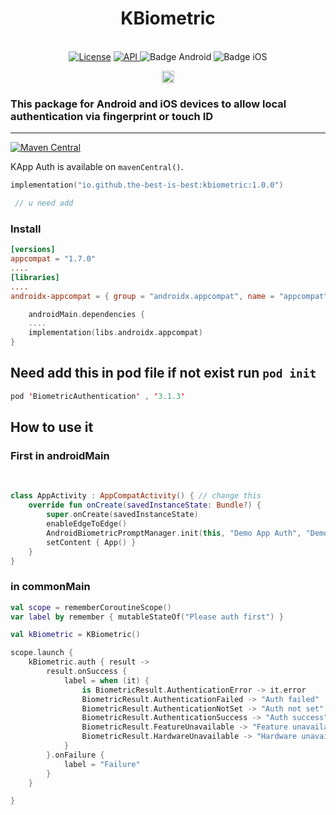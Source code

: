 <h1 align="center">KBiometric</h1><br>
<div align="center">
<a href="https://opensource.org/licenses/Apache-2.0"><img alt="License" src="https://img.shields.io/badge/License-Apache%202.0-blue.svg"/></a>
<a href="https://android-arsenal.com/api?level=21" rel="nofollow">
    <img alt="API" src="https://img.shields.io/badge/API-21%2B-brightgreen.svg?style=flat" style="max-width: 100%;">
</a>
  <img src="https://img.shields.io/badge/Platform-Android-brightgreen.svg?logo=android" alt="Badge Android" />
  <img src="https://img.shields.io/badge/Platform-iOS%20%2F%20macOS-lightgrey.svg?logo=apple" alt="Badge iOS" />

<a href="https://github.com/the-best-is-best/"><img alt="Profile" src="https://img.shields.io/badge/github-%23181717.svg?&style=for-the-badge&logo=github&logoColor=white" height="20"/></a>
</div>

### This package for Android and iOS devices to allow local authentication via fingerprint or touch ID

<hr>

[![Maven Central](https://img.shields.io/maven-central/v/io.github.the-best-is-best/kbiometric)](https://central.sonatype.com/artifact/io.github.the-best-is-best/kbiometric)

KApp Auth is available on `mavenCentral()`.

```kotlin
implementation("io.github.the-best-is-best:kbiometric:1.0.0")

 // u need add
```

### Install

```toml
[versions]
appcompat = "1.7.0"
....
[libraries]
....
androidx-appcompat = { group = "androidx.appcompat", name = "appcompat", version.ref = "appcompat" }

```

```kotlin
    androidMain.dependencies {
    ....
    implementation(libs.androidx.appcompat)
}

```

## Need add this in pod file if not exist run ` pod init `

```swift
pod 'BiometricAuthentication' , '3.1.3'
```

## How to use it

### First in androidMain

<br>

```kotlin
class AppActivity : AppCompatActivity() { // change this
    override fun onCreate(savedInstanceState: Bundle?) {
        super.onCreate(savedInstanceState)
        enableEdgeToEdge()
        AndroidBiometricPromptManager.init(this, "Demo App Auth", "Demo Biometric") // add this
        setContent { App() }
    }
}
```

### in commonMain

```kotlin
val scope = rememberCoroutineScope()
var label by remember { mutableStateOf("Please auth first") }

val kBiometric = KBiometric()

scope.launch {
    kBiometric.auth { result ->
        result.onSuccess {
            label = when (it) {
                is BiometricResult.AuthenticationError -> it.error
                BiometricResult.AuthenticationFailed -> "Auth failed"
                BiometricResult.AuthenticationNotSet -> "Auth not set"
                BiometricResult.AuthenticationSuccess -> "Auth success"
                BiometricResult.FeatureUnavailable -> "Feature unavailable"
                BiometricResult.HardwareUnavailable -> "Hardware unavailable"
            }
        }.onFailure {
            label = "Failure"
        }
    }

}

```